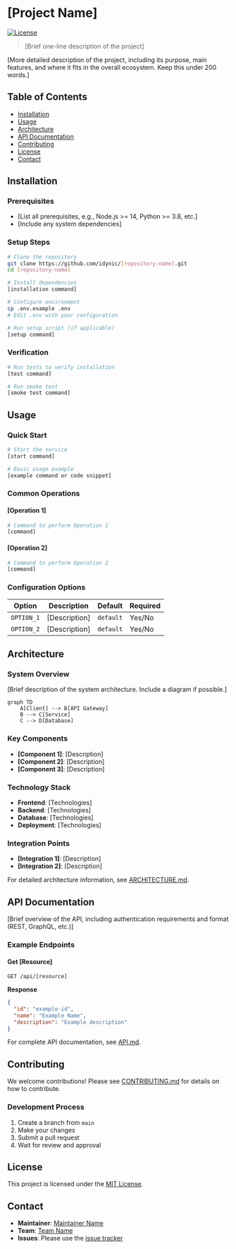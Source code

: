 # [Project Name]

[![License](https://img.shields.io/badge/License-MIT-blue.svg)](LICENSE)

> [Brief one-line description of the project]

[More detailed description of the project, including its purpose, main features, and where it fits in the overall ecosystem. Keep this under 200 words.]

## Table of Contents

- [Installation](#installation)
- [Usage](#usage)
- [Architecture](#architecture)
- [API Documentation](#api-documentation)
- [Contributing](#contributing)
- [License](#license)
- [Contact](#contact)

## Installation

### Prerequisites

- [List all prerequisites, e.g., Node.js >= 14, Python >= 3.8, etc.]
- [Include any system dependencies]

### Setup Steps

```bash
# Clone the repository
git clone https://github.com/idynic/[repository-name].git
cd [repository-name]

# Install dependencies
[installation command]

# Configure environment
cp .env.example .env
# Edit .env with your configuration

# Run setup script (if applicable)
[setup command]
```

### Verification

```bash
# Run tests to verify installation
[test command]

# Run smoke test
[smoke test command]
```

## Usage

### Quick Start

```bash
# Start the service
[start command]

# Basic usage example
[example command or code snippet]
```

### Common Operations

#### [Operation 1]

```bash
# Command to perform Operation 1
[command]
```

#### [Operation 2]

```bash
# Command to perform Operation 2
[command]
```

### Configuration Options

| Option | Description | Default | Required |
|--------|-------------|---------|----------|
| `OPTION_1` | [Description] | `default` | Yes/No |
| `OPTION_2` | [Description] | `default` | Yes/No |

## Architecture

### System Overview

[Brief description of the system architecture. Include a diagram if possible.]

```mermaid
graph TD
    A[Client] --> B[API Gateway]
    B --> C[Service]
    C --> D[Database]
```

### Key Components

- **[Component 1]**: [Description]
- **[Component 2]**: [Description]
- **[Component 3]**: [Description]

### Technology Stack

- **Frontend**: [Technologies]
- **Backend**: [Technologies]
- **Database**: [Technologies]
- **Deployment**: [Technologies]

### Integration Points

- **[Integration 1]**: [Description]
- **[Integration 2]**: [Description]

For detailed architecture information, see [ARCHITECTURE.md](docs/ARCHITECTURE.md).

## API Documentation

[Brief overview of the API, including authentication requirements and format (REST, GraphQL, etc.)]

### Example Endpoints

#### Get [Resource]

```
GET /api/[resource]
```

**Response**

```json
{
  "id": "example-id",
  "name": "Example Name",
  "description": "Example description"
}
```

For complete API documentation, see [API.md](docs/API.md).

## Contributing

We welcome contributions! Please see [CONTRIBUTING.md](CONTRIBUTING.md) for details on how to contribute.

### Development Process

1. Create a branch from `main`
2. Make your changes
3. Submit a pull request
4. Wait for review and approval

## License

This project is licensed under the [MIT License](LICENSE).

## Contact

- **Maintainer**: [Maintainer Name](mailto:maintainer@example.com)
- **Team**: [Team Name](mailto:team@example.com)
- **Issues**: Please use the [issue tracker](https://github.com/idynic/[repository-name]/issues)